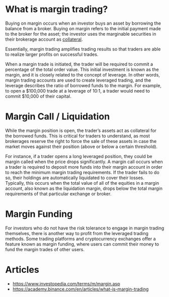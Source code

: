 # What is margin trading?
Buying on margin occurs when an investor buys an asset by borrowing the balance from a broker. Buying on margin refers to the initial payment made to the broker for the asset; the investor uses the marginable securities in their brokerage account as [collateral](https://www.investopedia.com/terms/c/collateral.asp).

Essentially, margin trading amplifies trading results so that traders are able to realize larger profits on successful trades.

When a margin trade is initiated, the trader will be required to commit a percentage of the total order value. This initial investment is known as the margin, and it is closely related to the concept of leverage. In other words, margin trading accounts are used to create leveraged trading, and the leverage describes the ratio of borrowed funds to the margin. For example, to open a $100,000 trade at a leverage of 10:1, a trader would need to commit $10,000 of their capital.

# Margin Call / Liquidation
While the margin position is open, the trader’s assets act as collateral for the borrowed funds. This is critical for traders to understand, as most brokerages reserve the right to force the sale of these assets in case the market moves against their position (above or below a certain threshold).

For instance, if a trader opens a long leveraged position, they could be margin called when the price drops significantly. A margin call occurs when a trader is required to deposit more funds into their margin account in order to reach the minimum margin trading requirements. If the trader fails to do so, their holdings are automatically liquidated to cover their losses. Typically, this occurs when the total value of all of the equities in a margin account, also known as the liquidation margin, drops below the total margin requirements of that particular exchange or broker.

# Margin Funding
For investors who do not have the risk tolerance to engage in margin trading themselves, there is another way to profit from the leveraged trading methods. Some trading platforms and cryptocurrency exchanges offer a feature known as margin funding, where users can commit their money to fund the margin trades of other users.

# Articles
- https://www.investopedia.com/terms/m/margin.asp
- https://academy.binance.com/en/articles/what-is-margin-trading